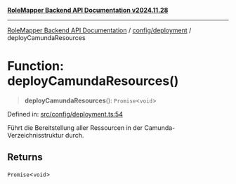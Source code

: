 [**RoleMapper Backend API Documentation v2024.11.28**](../../../README.md)

***

[RoleMapper Backend API Documentation](../../../modules.md) / [config/deployment](../README.md) / deployCamundaResources

# Function: deployCamundaResources()

> **deployCamundaResources**(): `Promise`\<`void`\>

Defined in: [src/config/deployment.ts:54](https://github.com/FlowCraft-AG/RoleMapper/blob/dfa0426eb5b55e53274c22382030e399befc29aa/backend/src/config/deployment.ts#L54)

Führt die Bereitstellung aller Ressourcen in der Camunda-Verzeichnisstruktur durch.

## Returns

`Promise`\<`void`\>
